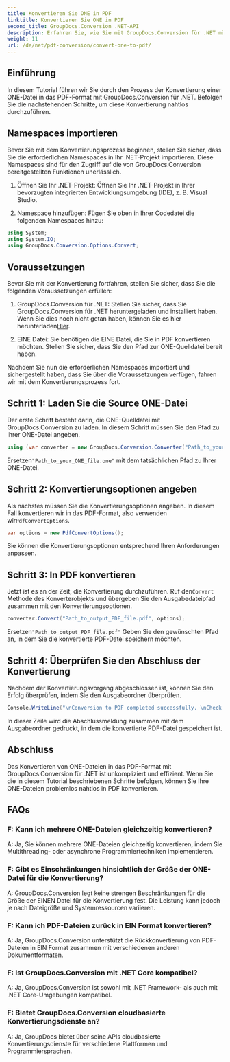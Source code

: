 ```yaml
---
title: Konvertieren Sie ONE in PDF
linktitle: Konvertieren Sie ONE in PDF
second_title: GroupDocs.Conversion .NET-API
description: Erfahren Sie, wie Sie mit GroupDocs.Conversion für .NET mühelos ONE-Dateien in das PDF-Format konvertieren. Folgen Sie unserer Schritt-für-Schritt-Anleitung.
weight: 11
url: /de/net/pdf-conversion/convert-one-to-pdf/
---
```

## Einführung

In diesem Tutorial führen wir Sie durch den Prozess der Konvertierung einer ONE-Datei in das PDF-Format mit GroupDocs.Conversion für .NET. Befolgen Sie die nachstehenden Schritte, um diese Konvertierung nahtlos durchzuführen.

## Namespaces importieren

Bevor Sie mit dem Konvertierungsprozess beginnen, stellen Sie sicher, dass Sie die erforderlichen Namespaces in Ihr .NET-Projekt importieren. Diese Namespaces sind für den Zugriff auf die von GroupDocs.Conversion bereitgestellten Funktionen unerlässlich.

1. Öffnen Sie Ihr .NET-Projekt: Öffnen Sie Ihr .NET-Projekt in Ihrer bevorzugten integrierten Entwicklungsumgebung (IDE), z. B. Visual Studio.

2. Namespace hinzufügen: Fügen Sie oben in Ihrer Codedatei die folgenden Namespaces hinzu:

```csharp
using System;
using System.IO;
using GroupDocs.Conversion.Options.Convert;
```

## Voraussetzungen

Bevor Sie mit der Konvertierung fortfahren, stellen Sie sicher, dass Sie die folgenden Voraussetzungen erfüllen:

1.  GroupDocs.Conversion für .NET: Stellen Sie sicher, dass Sie GroupDocs.Conversion für .NET heruntergeladen und installiert haben. Wenn Sie dies noch nicht getan haben, können Sie es hier herunterladen[Hier](https://releases.groupdocs.com/conversion/net/).

2. EINE Datei: Sie benötigen die EINE Datei, die Sie in PDF konvertieren möchten. Stellen Sie sicher, dass Sie den Pfad zur ONE-Quelldatei bereit haben.

Nachdem Sie nun die erforderlichen Namespaces importiert und sichergestellt haben, dass Sie über die Voraussetzungen verfügen, fahren wir mit dem Konvertierungsprozess fort.

## Schritt 1: Laden Sie die Source ONE-Datei

Der erste Schritt besteht darin, die ONE-Quelldatei mit GroupDocs.Conversion zu laden. In diesem Schritt müssen Sie den Pfad zu Ihrer ONE-Datei angeben.

```csharp
using (var converter = new GroupDocs.Conversion.Converter("Path_to_your_ONE_file.one"))
```

 Ersetzen`"Path_to_your_ONE_file.one"` mit dem tatsächlichen Pfad zu Ihrer ONE-Datei.

## Schritt 2: Konvertierungsoptionen angeben

 Als nächstes müssen Sie die Konvertierungsoptionen angeben. In diesem Fall konvertieren wir in das PDF-Format, also verwenden wir`PdfConvertOptions`.

```csharp
var options = new PdfConvertOptions();
```

Sie können die Konvertierungsoptionen entsprechend Ihren Anforderungen anpassen.

## Schritt 3: In PDF konvertieren

 Jetzt ist es an der Zeit, die Konvertierung durchzuführen. Ruf den`Convert` Methode des Konverterobjekts und übergeben Sie den Ausgabedateipfad zusammen mit den Konvertierungsoptionen.

```csharp
converter.Convert("Path_to_output_PDF_file.pdf", options);
```

 Ersetzen`"Path_to_output_PDF_file.pdf"` Geben Sie den gewünschten Pfad an, in dem Sie die konvertierte PDF-Datei speichern möchten.

## Schritt 4: Überprüfen Sie den Abschluss der Konvertierung

Nachdem der Konvertierungsvorgang abgeschlossen ist, können Sie den Erfolg überprüfen, indem Sie den Ausgabeordner überprüfen.

```csharp
Console.WriteLine("\nConversion to PDF completed successfully. \nCheck output in {0}", outputFolder);
```

In dieser Zeile wird die Abschlussmeldung zusammen mit dem Ausgabeordner gedruckt, in dem die konvertierte PDF-Datei gespeichert ist.

## Abschluss

Das Konvertieren von ONE-Dateien in das PDF-Format mit GroupDocs.Conversion für .NET ist unkompliziert und effizient. Wenn Sie die in diesem Tutorial beschriebenen Schritte befolgen, können Sie Ihre ONE-Dateien problemlos nahtlos in PDF konvertieren.

## FAQs

### F: Kann ich mehrere ONE-Dateien gleichzeitig konvertieren?

A: Ja, Sie können mehrere ONE-Dateien gleichzeitig konvertieren, indem Sie Multithreading- oder asynchrone Programmiertechniken implementieren.

### F: Gibt es Einschränkungen hinsichtlich der Größe der ONE-Datei für die Konvertierung?

A: GroupDocs.Conversion legt keine strengen Beschränkungen für die Größe der EINEN Datei für die Konvertierung fest. Die Leistung kann jedoch je nach Dateigröße und Systemressourcen variieren.

### F: Kann ich PDF-Dateien zurück in EIN Format konvertieren?

A: Ja, GroupDocs.Conversion unterstützt die Rückkonvertierung von PDF-Dateien in EIN Format zusammen mit verschiedenen anderen Dokumentformaten.

### F: Ist GroupDocs.Conversion mit .NET Core kompatibel?

A: Ja, GroupDocs.Conversion ist sowohl mit .NET Framework- als auch mit .NET Core-Umgebungen kompatibel.

### F: Bietet GroupDocs.Conversion cloudbasierte Konvertierungsdienste an?

A: Ja, GroupDocs bietet über seine APIs cloudbasierte Konvertierungsdienste für verschiedene Plattformen und Programmiersprachen.